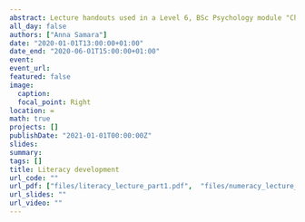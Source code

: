 ```yaml
---
abstract: Lecture handouts used in a Level 6, BSc Psychology module "Child Psychology & Education"
all_day: false
authors: ["Anna Samara"]
date: "2020-01-01T13:00:00+01:00"
date_end: "2020-06-01T15:00:00+01:00"
event:
event_url: 
featured: false
image:
  caption: 
  focal_point: Right
location: =
math: true
projects: []
publishDate: "2021-01-01T00:00:00Z"
slides:
summary: 
tags: []
title: Literacy development
url_code: ""
url_pdf: ["files/literacy_lecture_part1.pdf",  "files/numeracy_lecture_part1.pdf"]
url_slides: ""
url_video: ""
---
```

